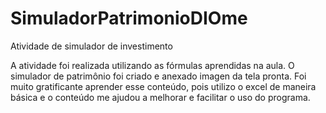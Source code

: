 # SimuladorPatrimonioDIOme
Atividade de simulador de investimento


A atividade foi realizada utilizando as fórmulas aprendidas na aula. O simulador de patrimônio foi criado e anexado imagen da tela pronta. Foi muito gratificante aprender esse conteúdo, pois utilizo o excel de maneira básica  e o conteúdo me ajudou a melhorar e facilitar o uso do programa.
